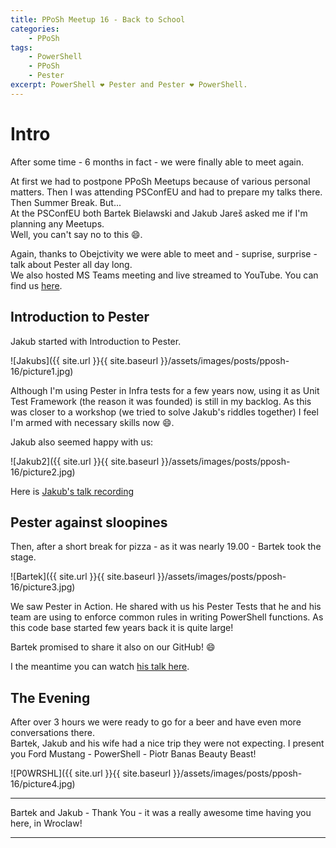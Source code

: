 ```yaml
---
title: PPoSh Meetup 16 - Back to School
categories:
    - PPoSh
tags:
    - PowerShell
    - PPoSh
    - Pester
excerpt: PowerShell ❤ Pester and Pester ❤ PowerShell.
---
```


# Intro

After some time - 6 months in fact - we were finally able to meet again.

At first we had to postpone PPoSh Meetups because of various personal matters. Then I was attending PSConfEU and had to prepare my talks there. Then Summer Break. But...  
At the PSConfEU both Bartek Bielawski and Jakub Jareš asked me if I'm planning any Meetups.  
Well, you can't say no to this :smile:.

Again, thanks to Obejctivity we were able to meet and - suprise, surprise - talk about Pester all day long.  
We also hosted MS Teams meeting and live streamed to YouTube. You can find us [here](https://www.youtube.com/channel/UCZDODEgPGNC3UMAWeHEzc-A).

## Introduction to Pester

Jakub started with Introduction to Pester.

![Jakubs]({{ site.url }}{{ site.baseurl }}/assets/images/posts/pposh-16/picture1.jpg)

Although I'm using Pester in Infra tests for a few years now, using it as Unit Test Framework (the reason it was founded) is still in my backlog. As this was closer to a workshop (we tried to solve Jakub's riddles together) I feel I'm armed with necessary skills now :smile:.

Jakub also seemed happy with us:

![Jakub2]({{ site.url }}{{ site.baseurl }}/assets/images/posts/pposh-16/picture2.jpg)

Here is [Jakub's talk recording](https://www.youtube.com/watch?v=KgfwVcGZQis)

## Pester against sloopines

Then, after a short break for pizza - as it was nearly 19.00 - Bartek took the stage.

![Bartek]({{ site.url }}{{ site.baseurl }}/assets/images/posts/pposh-16/picture3.jpg)

We saw Pester in Action. He shared with us his Pester Tests that he and his team are using to enforce common rules in writing PowerShell functions. As this code base started few years back it is quite large!

Bartek promised to share it also on our GitHub! :smile:

I the meantime you can watch [his talk here](https://www.youtube.com/watch?v=R9gFaojZ7MI).

## The Evening

After over 3 hours we were ready to go for a beer and have even more conversations there.  
Bartek, Jakub and his wife had a nice trip they were not expecting. I present you Ford Mustang - PowerShell - Piotr Banas Beauty Beast!

![P0WRSHL]({{ site.url }}{{ site.baseurl }}/assets/images/posts/pposh-16/picture4.jpg)

---

Bartek and Jakub - Thank You - it was a really awesome time having you here, in Wroclaw!

---